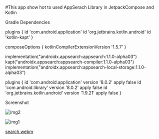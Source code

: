 #This app show hot to used AppSerach Library in JetpackCompose and Kotlin

Gradle Dependencies

plugins {
   id 'com.android.application'
   id 'org.jetbrains.kotlin.android'
   id 'kotlin-kapt'
}

composeOptions {
   kotlinCompilerExtensionVersion '1.5.7'
}


implementation("androidx.appsearch:appsearch:1.1.0-alpha03")
kapt("androidx.appsearch:appsearch-compiler:1.1.0-alpha03")
implementation("androidx.appsearch:appsearch-local-storage:1.1.0-alpha03")


plugins {
   id 'com.android.application' version '8.0.2' apply false
   id 'com.android.library' version '8.0.2' apply false
   id 'org.jetbrains.kotlin.android' version '1.9.21' apply false
}

Screenshot

![img2](https://github.com/HusseinKamal/AppSearch/assets/29864161/7b82ee79-1880-466c-925e-06c13b3406f0)

![img1](https://github.com/HusseinKamal/AppSearch/assets/29864161/1d9f4a7a-1980-4561-9bbb-02333f70daec)

[search.webm](https://github.com/HusseinKamal/AppSearch/assets/29864161/2de290c4-62b0-436e-bc4d-202694e33b27)



